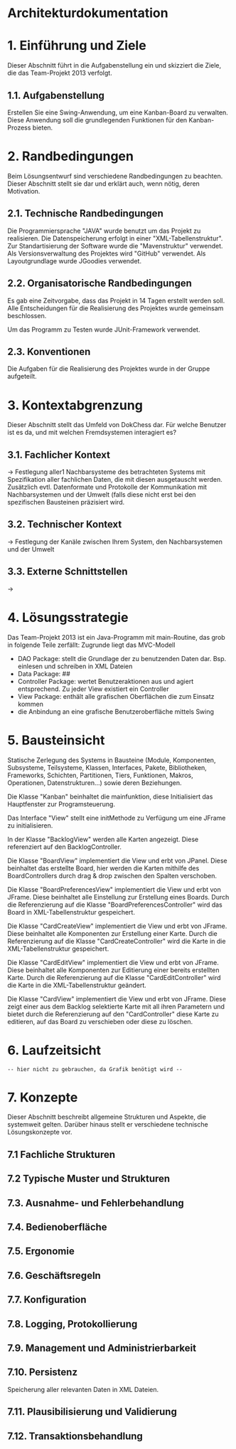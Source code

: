 # Architekturdokumentation

# 1. Einführung und Ziele
Dieser Abschnitt führt in die Aufgabenstellung ein und skizziert die Ziele, die das Team-Projekt 2013 verfolgt.

## 1.1. Aufgabenstellung
Erstellen Sie eine Swing-Anwendung, um eine Kanban-Board zu verwalten. Diese Anwendung soll die grundlegenden Funktionen für den Kanban-Prozess bieten.

# 2. Randbedingungen
Beim Lösungsentwurf sind verschiedene Randbedingungen zu beachten. Dieser Abschnitt stellt sie dar und erklärt auch, wenn nötig, deren Motivation.

## 2.1. Technische Randbedingungen
Die Programmiersprache "JAVA" wurde benutzt um das Projekt zu realisieren. Die Datenspeicherung erfolgt in einer "XML-Tabellenstruktur". Zur Standartisierung der Software wurde die "Mavenstruktur" verwendet. Als Versionsverwaltung des Projektes wird "GitHub" verwendet. Als Layoutgrundlage wurde JGoodies verwendet.


## 2.2. Organisatorische Randbedingungen

Es gab eine Zeitvorgabe, dass das Projekt in 14 Tagen erstellt werden soll.
Alle Entscheidungen für die Realisierung des Projektes wurde gemeinsam beschlossen.

Um das Programm zu Testen wurde JUnit-Framework verwendet.

## 2.3. Konventionen

Die Aufgaben für die Realisierung des Projektes wurde in der Gruppe aufgeteilt.

# 3. Kontextabgrenzung

Dieser Abschnitt stellt das Umfeld von DokChess dar. Für welche Benutzer ist es da, und mit welchen Fremdsystemen interagiert es?

## 3.1. Fachlicher Kontext

-> Festlegung aller1 Nachbarsysteme des betrachteten Systems mit Spezifikation aller fachlichen Daten, die mit diesen ausgetauscht werden. Zusätzlich evtl. Datenformate und Protokolle der Kommunikation mit Nachbarsystemen und der Umwelt (falls diese nicht erst bei den spezifischen Bausteinen präzisiert wird.

## 3.2. Technischer Kontext

-> Festlegung der Kanäle zwischen Ihrem System, den Nachbarsystemen und der Umwelt

## 3.3. Externe Schnittstellen

-> 

# 4. Lösungsstrategie

Das Team-Projekt 2013 ist ein Java-Programm mit main-Routine, das grob in folgende Teile zerfällt:
Zugrunde liegt das MVC-Modell

- DAO Package: stellt die Grundlage der zu benutzenden Daten dar. Bsp. einlesen und schreiben in XML Dateien
- Data Package: ##
- Controller Package: wertet Benutzeraktionen aus und agiert entsprechend. Zu jeder View existiert ein Controller
- View Package: enthält alle grafischen Oberflächen die zum Einsatz kommen
- die Anbindung an eine grafische Benutzeroberfläche mittels Swing

# 5. Bausteinsicht
Statische Zerlegung des Systems in Bausteine (Module, Komponenten, Subsysteme, Teilsysteme, Klassen, Interfaces, Pakete, Bibliotheken, Frameworks, Schichten, Partitionen, Tiers, Funktionen, Makros, Operationen, Datenstrukturen...) sowie deren Beziehungen.



Die Klasse "Kanban" beinhaltet die mainfunktion, diese Initialisiert das Hauptfenster zur Programsteuerung.

Das Interface "View" stellt eine initMethode zu Verfügung um eine JFrame zu initialisieren.

In der Klasse "BacklogView" werden alle Karten angezeigt. Diese referenziert auf den BacklogController.

Die Klasse "BoardView" implementiert die View und erbt von JPanel. Diese beinhaltet das erstellte Board, hier werden die Karten mithilfe des BoardControllers durch drag & drop zwischen den Spalten verschoben.

Die Klasse "BoardPreferencesView" implementiert die View und erbt von JFrame. Diese beinhaltet alle Einstellung zur Erstellung eines Boards. Durch die Referenzierung auf die Klasse "BoardPreferencesController" wird das Board in XML-Tabellenstruktur gespeichert.

Die Klasse "CardCreateView" implementiert die View und erbt von JFrame. Diese beinhaltet alle Komponenten zur Erstellung einer Karte. Durch die Referenzierung auf die Klasse "CardCreateController" wird die Karte in die XML-Tabellenstruktur gespeichert.

Die Klasse "CardEditView" implementiert die View und erbt von JFrame. Diese beinhaltet alle Komponenten zur Editierung einer bereits erstellten Karte. Durch die Referenzierung auf die Klasse "CardEditController" wird die Karte in die XML-Tabellenstruktur geändert.

Die Klasse "CardView" implementiert die View und erbt von JFrame. Diese zeigt einer aus dem Backlog selektierte Karte mit all ihren Parametern und bietet durch die Referenzierung auf den "CardController" diese Karte zu editieren, auf das Board zu verschieben oder diese zu löschen.


# 6. Laufzeitsicht

	-- hier nicht zu gebrauchen, da Grafik benötigt wird --

# 7. Konzepte
Dieser Abschnitt beschreibt allgemeine Strukturen und Aspekte, die systemweit gelten. Darüber hinaus stellt er verschiedene technische Lösungskonzepte vor.

## 7.1 Fachliche Strukturen
## 7.2 Typische Muster und Strukturen
## 7.3. Ausnahme- und Fehlerbehandlung
## 7.4. Bedienoberfläche
## 7.5. Ergonomie
## 7.6. Geschäftsregeln
## 7.7. Konfiguration
## 7.8. Logging, Protokollierung
## 7.9. Management und Administrierbarkeit
## 7.10. Persistenz

Speicherung aller relevanten Daten in XML Dateien.

## 7.11. Plausibilisierung und Validierung
## 7.12. Transaktionsbehandlung